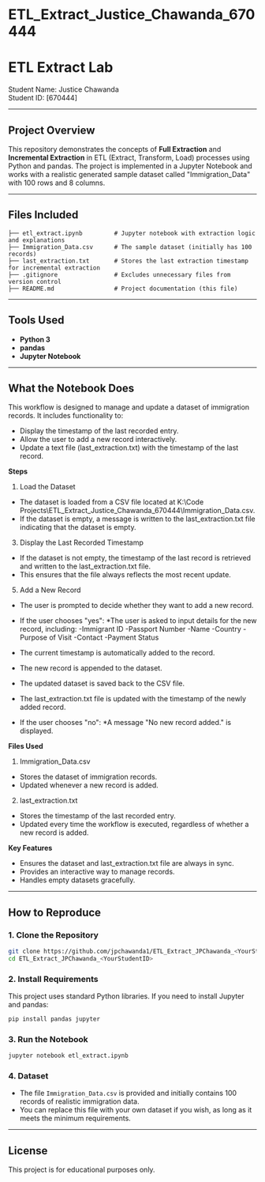 # ETL_Extract_Justice_Chawanda_670444

# ETL Extract Lab

Student Name:   Justice Chawanda  
Student ID:     [670444]

---

## Project Overview

This repository demonstrates the concepts of **Full Extraction** and **Incremental Extraction** in ETL (Extract, Transform, Load) processes using Python and pandas. The project is implemented in a Jupyter Notebook and works with a realistic generated sample dataset called "Immigration_Data" with 100 rows and 8 columns.

---

## Files Included

```
├── etl_extract.ipynb         # Jupyter notebook with extraction logic and explanations
├── Immigration_Data.csv      # The sample dataset (initially has 100 records)
├── last_extraction.txt       # Stores the last extraction timestamp for incremental extraction
├── .gitignore                # Excludes unnecessary files from version control
├── README.md                 # Project documentation (this file)
```

---

## Tools Used

- **Python 3**
- **pandas**
- **Jupyter Notebook**

---

## What the Notebook Does

This workflow is designed to manage and update a dataset of immigration records. It includes functionality to:

- Display the timestamp of the last recorded entry.
- Allow the user to add a new record interactively.
- Update a text file (last_extraction.txt) with the timestamp of the last record.

**Steps**
1. Load the Dataset
- The dataset is loaded from a CSV file located at K:\Code Projects\ETL_Extract_Justice_Chawanda_670444\Immigration_Data.csv.
- If the dataset is empty, a message is written to the last_extraction.txt file indicating that the dataset is empty.

3. Display the Last Recorded Timestamp
- If the dataset is not empty, the timestamp of the last record is retrieved and written to the last_extraction.txt file.
- This ensures that the file always reflects the most recent update.

5. Add a New Record
- The user is prompted to decide whether they want to add a new record.
- If the user chooses "yes":
    *The user is asked to input details for the new record, including:
          -Immigrant ID
          -Passport Number
          -Name
          -Country
          -Purpose of Visit
          -Contact
          -Payment Status
- The current timestamp is automatically added to the record.
- The new record is appended to the dataset.
- The updated dataset is saved back to the CSV file.
- The last_extraction.txt file is updated with the timestamp of the newly added record.

- If the user chooses "no":
    *A message "No new record added." is displayed.


**Files Used**
1. Immigration_Data.csv
- Stores the dataset of immigration records.
- Updated whenever a new record is added.
  
2. last_extraction.txt
- Stores the timestamp of the last recorded entry.
- Updated every time the workflow is executed, regardless of whether a new record is added.


**Key Features**
- Ensures the dataset and last_extraction.txt file are always in sync.
- Provides an interactive way to manage records.
- Handles empty datasets gracefully.
---

## How to Reproduce

### 1. Clone the Repository

```bash
git clone https://github.com/jpchawanda1/ETL_Extract_JPChawanda_<YourStudentID>.git
cd ETL_Extract_JPChawanda_<YourStudentID>
```

### 2. Install Requirements

This project uses standard Python libraries. If you need to install Jupyter and pandas:

```bash
pip install pandas jupyter
```

### 3. Run the Notebook

```bash
jupyter notebook etl_extract.ipynb
```

### 4. Dataset

- The file `Immigration_Data.csv` is provided and initially contains 100 records of realistic immigration data.
- You can replace this file with your own dataset if you wish, as long as it meets the minimum requirements.

---

## License

This project is for educational purposes only.
